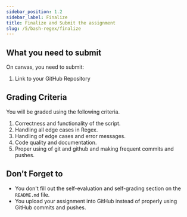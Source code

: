 ```yaml
---
sidebar_position: 1.2
sidebar_label: Finalize
title: Finalize and Submit the assignment
slug: /5/bash-regex/finalize
---
```


## What you need to submit

On canvas, you need to submit:

1. Link to your GitHub Repository

## Grading Criteria

You will be graded using the following criteria.

1. Correctness and functionality of the script.
2. Handling all edge cases in Regex.
3. Handling of edge cases and error messages.
4. Code quality and documentation.
5. Proper using of git and github and making frequent commits and pushes.

## Don't Forget to

* You don't fill out the self-evaluation and self-grading section on the `README.md` file.
* You upload your assignment into GitHub instead of properly using GitHub commits and pushes.
